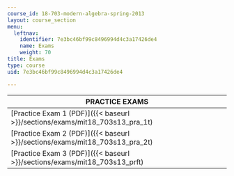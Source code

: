 ```yaml
---
course_id: 18-703-modern-algebra-spring-2013
layout: course_section
menu:
  leftnav:
    identifier: 7e3bc46bf99c8496994d4c3a17426de4
    name: Exams
    weight: 70
title: Exams
type: course
uid: 7e3bc46bf99c8496994d4c3a17426de4

---
```


| PRACTICE EXAMS |
| --- |
| [Practice Exam 1 (PDF)]({{< baseurl >}}/sections/exams/mit18_703s13_pra_1t) |
| [Practice Exam 2 (PDF)]({{< baseurl >}}/sections/exams/mit18_703s13_pra_2t) |
| [Practice Exam 3 (PDF)]({{< baseurl >}}/sections/exams/mit18_703s13_prft)